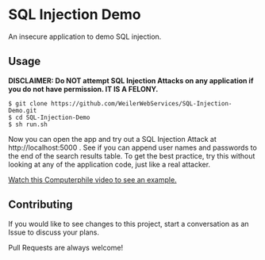 # SQL Injection Demo

An insecure application to demo SQL injection.

## Usage

**DISCLAIMER: Do NOT attempt SQL Injection Attacks on any application if you do not have permission. IT IS A FELONY.**

```
$ git clone https://github.com/WeilerWebServices/SQL-Injection-Demo.git
$ cd SQL-Injection-Demo
$ sh run.sh
```

Now you can open the app and try out a SQL Injection Attack at http://localhost:5000 . See if you can append user names and passwords to the end of the search results table. To get the best practice, try this without looking at any of the application code, just like a real attacker.

[Watch this Computerphile video to see an example.](https://www.youtube.com/watch?v=ciNHn38EyRc)

## Contributing

If you would like to see changes to this project, start a conversation as an Issue to discuss your plans.

Pull Requests are always welcome!

